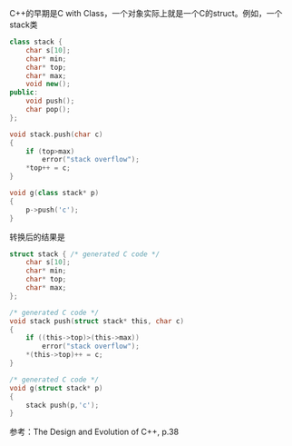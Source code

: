 C++的早期是C with Class，一个对象实际上就是一个C的struct。例如，一个stack类

```C++
class stack {
    char s[10];
    char* min;
    char* top;
    char* max;
    void new();
public:
    void push();
    char pop();
};

void stack.push(char c)
{
    if (top>max) 
        error("stack overflow");
    *top++ = c;
}

void g(class stack* p)
{
    p->push('c');
}
```

转换后的结果是

```C
struct stack { /* generated C code */
    char s[10];
    char* min;
    char* top;
    char* max;
};

/* generated C code */
void stack push(struct stack* this, char c)
{
    if ((this->top)>(this->max)) 
        error("stack overflow");
    *(this->top)++ = c;
}

/* generated C code */
void g(struct stack* p)
{
    stack push(p,'c');
}
```

参考：The Design and Evolution of C++, p.38
